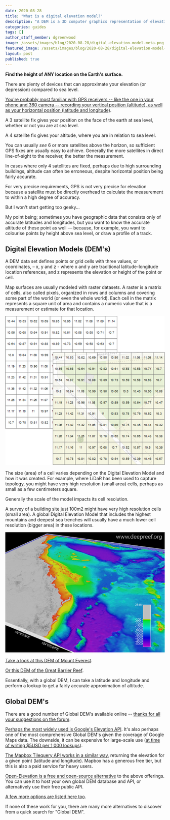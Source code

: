 ```yaml
---
date: 2020-08-28
title: "What is a digital elevation model?"
description: "A DEM is a 3D computer graphics representation of elevation data to represent terrain"
categories: guides
tags: []
author_staff_member: dgreenwood
image: /assets/images/blog/2020-08-28/digital-elevation-model-meta.png
featured_image: /assets/images/blog/2020-08-28/digital-elevation-model-sm.png
layout: post
published: true
---
```


**Find the height of ANY location on the Earth's surface.**

There are plenty of devices that can approximate your elevation (or depression) compared to sea level.

[You're probably most familiar with GPS receivers -- like the one in your phone and 360 camera -- recording your vertical position (altitude), as well as your horizontal position (latitude and longitude)](/blog/2020/gps-101).

A 3 satellite fix gives your position on the face of the earth at sea level, whether or not you are at sea level.

A 4 satellite fix gives your altitude, where you are in relation to sea level.

You can usually _see_ 6 or more satellites above the horizon, so sufficient GPS fixes are usually easy to achieve. Generally the more satellites in direct line-of-sight to the receiver, the better the measurement.

In cases where only 4 satellites are fixed, perhaps due to high surrounding buildings, altitude can often be erroneous, despite horizontal position being fairly accurate.

For very precise requirements, GPS is not very precise for elevation because a satellite must be directly overhead to calculate the measurement to within a high degree of accuracy.

But I won't start getting too geeky...

My point being; sometimes you have geographic data that consists only of accurate latitudes and longitudes, but you want to know the accurate altitude of these point as well — because, for example, you want to colourise points by height above sea level, or draw a profile of a track.

## Digital Elevation Models (DEM's)

A DEM data set defines points or grid cells with three values, or coordinates, – x, y and z - where x and y are traditional latitude-longitude location references, and z represents the elevation or height of the point or cell.

Map surfaces are usually modeled with raster datasets. A raster is a matrix of cells, also called pixels, organized in rows and columns and covering some part of the world (or even the whole world). Each cell in the matrix represents a square unit of area and contains a numeric value that is a measurement or estimate for that location.

<img class="img-fluid" src="/assets/images/blog/2020-08-28/digital-elevation-model.png" alt="Digital Elevation Models grid" title="Digital Elevation Models grid" />

The size (area) of a cell varies depending on the Digital Elevation Model and how it was created. For example, where LiDaR has been used to capture topology, you might have very high resolution (small area) cells, perhaps as small as a few centimeters square.

Generally the scale of the model impacts its cell resolution.

A survey of a building site just 100m2 might have very high resolution cells (small area). A global Digital Elevation Model that includes the highest mountains and deepest sea trenches will usually have a much lower cell resolution (bigger area) in these locations.

<img class="img-fluid" src="/assets/images/blog/2020-08-28/gbr_coralsea_dem-deepreefs.jpg
" alt="Great Barrier Reef DEM" title="Great Barrier Reef DEM" />

[Take a look at this DEM of Mount Everest](https://smaprs.github.io/Everest-3D/).

[Or this DEM of the Great Barrier Reef](https://www.deepreef.org/publications/reports/67-3dgbr-final-report.html).

Essentially, with a global DEM, I can take a latitude and longitude and perform a lookup to get a fairly accurate approximation of altitude.

## Global DEM's

There are a good number of Global DEM's available online -- [thanks for all your suggestions on the forum](https://campfire.trekview.org/t/global-digital-elevation-model-profile-api/328/4).

[Perhaps the most widely used is Google's Elevation API](https://developers.google.com/maps/documentation/elevation/overview). It's also perhaps one of the most comprehensive Global DEM's given the coverage of Google Maps data. The downside, it can be expensive for large-scale use ([at time of writing $5USD per 1,000 lookups](https://developers.google.com/maps/documentation/elevation/usage-and-billing)).

[The Mapbox Tilequery API works in a similar way](https://docs.mapbox.com/help/tutorials/find-elevations-with-tilequery-api/), returning the elevation for a given point (latitude and longitude). Mapbox has a generous free tier, but this is also a paid service for heavy users.

[Open-Elevation is a free and open-source alternative](https://open-elevation.com/) to the above offerings. You can use it to host your own global DEM database and API, or alternatively use their free public API. 

[A few more options are listed here too](https://www.gpsvisualizer.com/elevation).

If none of these work for you, there are many more alternatives to discover from a quick search for "Global DEM".